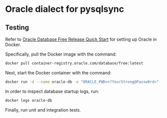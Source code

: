 # Oracle dialect for pysqlsync

## Testing

Refer to [Oracle Database Free Release Quick Start](https://www.oracle.com/database/free/get-started/) for setting up Oracle in Docker.

Specifically, pull the Docker image with the command:
```sh
docker pull container-registry.oracle.com/database/free:latest
```

Next, start the Docker container with the command:
```sh
docker run -d --name oracle-db -e "ORACLE_PWD=<?YourStrong@Passw0rd>" -p 1521:1521 container-registry.oracle.com/database/free:latest
```

In order to inspect database startup logs, run:
```sh
docker logs oracle-db
```

Finally, run unit and integration tests.
